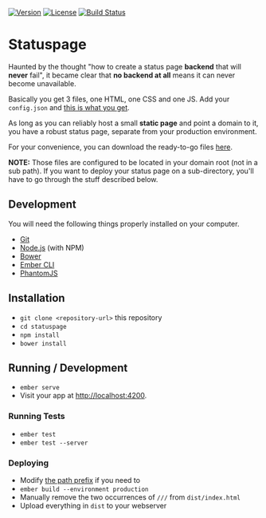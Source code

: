 [![Version](https://img.shields.io/github/tag/funkensturm/statuspage.svg?style=flat&label=version)](https://github.com/funkensturm/statuspage/releases)
[![License](https://img.shields.io/badge/license-MIT-blue.svg?style=flat)](https://github.com/funkensturm/statuspage/blob/master/LICENSE.md)
[![Build Status](https://travis-ci.org/funkensturm/statuspage.svg?branch=master)](https://travis-ci.org/funkensturm/statuspage)

# Statuspage

Haunted by the thought "how to create a status page **backend** that will **never** fail",
it became clear that **no backend at all** means it can never become unavailable.

Basically you get 3 files, one HTML, one CSS and one JS.
Add your `config.json` and [this is what you get](http://www.funkensturm.com/statuspage).

As long as you can reliably host a small **static page** and point a domain to it, you have a robust status page, separate from your production environment.

For your convenience, you can download the ready-to-go files [here](https://github.com/funkensturm/statuspage/releases).

**NOTE:** Those files are configured to be located in your domain root (not in a sub path).
If you want to deploy your status page on a sub-directory, you'll have to go through the stuff described below.

## Development

You will need the following things properly installed on your computer.

* [Git](http://git-scm.com/)
* [Node.js](http://nodejs.org/) (with NPM)
* [Bower](http://bower.io/)
* [Ember CLI](http://ember-cli.com/)
* [PhantomJS](http://phantomjs.org/)

## Installation

* `git clone <repository-url>` this repository
* `cd statuspage`
* `npm install`
* `bower install`

## Running / Development

* `ember serve`
* Visit your app at [http://localhost:4200](http://localhost:4200).

### Running Tests

* `ember test`
* `ember test --server`

### Deploying

* Modify [the path prefix](https://github.com/funkensturm/statuspage/blob/master/config/environment.js#L7-L8) if you need to
* `ember build --environment production`
* Manually remove the two occurrences of `///` from `dist/index.html`
* Upload everything in `dist` to your webserver
